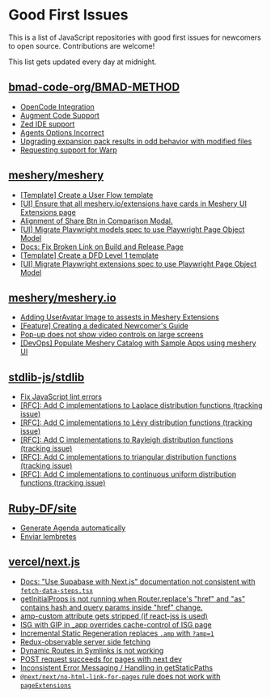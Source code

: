 # Good First Issues

This is a list of JavaScript repositories with good first issues for newcomers to open source. Contributions are welcome!

This list gets updated every day at midnight.

## [bmad-code-org/BMAD-METHOD](https://github.com/bmad-code-org/BMAD-METHOD)

- [OpenCode Integration](https://github.com/bmad-code-org/BMAD-METHOD/issues/285)
- [Augment Code Support](https://github.com/bmad-code-org/BMAD-METHOD/issues/320)
- [Zed IDE support](https://github.com/bmad-code-org/BMAD-METHOD/issues/301)
- [Agents Options Incorrect](https://github.com/bmad-code-org/BMAD-METHOD/issues/398)
- [Upgrading expansion pack results in odd behavior with modified files](https://github.com/bmad-code-org/BMAD-METHOD/issues/351)
- [Requesting support for Warp](https://github.com/bmad-code-org/BMAD-METHOD/issues/383)

## [meshery/meshery](https://github.com/meshery/meshery)

- [[Template] Create a User Flow template](https://github.com/meshery/meshery/issues/12456)
- [[UI] Ensure that all meshery.io/extensions have cards in Meshery UI Extensions page](https://github.com/meshery/meshery/issues/13623)
- [Alignment of Share Btn in Comparison Modal.](https://github.com/meshery/meshery/issues/15173)
- [[UI] Migrate Playwright models spec to use Playwright Page Object Model](https://github.com/meshery/meshery/issues/15372)
- [Docs: Fix Broken Link on Build and Release Page](https://github.com/meshery/meshery/issues/15326)
- [[Template] Create a DFD Level 1 template](https://github.com/meshery/meshery/issues/12501)
- [[UI] Migrate Playwright extensions spec to use Playwright Page Object Model](https://github.com/meshery/meshery/issues/15373)

## [meshery/meshery.io](https://github.com/meshery/meshery.io)

- [Adding UserAvatar Image to assests in Meshery Extensions](https://github.com/meshery/meshery.io/issues/2327)
- [[Feature] Creating a dedicated Newcomer's Guide](https://github.com/meshery/meshery.io/issues/2178)
- [Pop-up does not show video controls on large screens](https://github.com/meshery/meshery.io/issues/1776)
- [[DevOps] Populate Meshery Catalog with Sample Apps using meshery UI](https://github.com/meshery/meshery.io/issues/1699)

## [stdlib-js/stdlib](https://github.com/stdlib-js/stdlib)

- [Fix JavaScript lint errors](https://github.com/stdlib-js/stdlib/issues/7898)
- [[RFC]: Add C implementations to Laplace distribution functions (tracking issue)](https://github.com/stdlib-js/stdlib/issues/3691)
- [[RFC]: Add C implementations to Lévy distribution functions (tracking issue)](https://github.com/stdlib-js/stdlib/issues/3693)
- [[RFC]: Add C implementations to Rayleigh distribution functions (tracking issue)](https://github.com/stdlib-js/stdlib/issues/3687)
- [[RFC]: Add C implementations to triangular distribution functions (tracking issue)](https://github.com/stdlib-js/stdlib/issues/3685)
- [[RFC]: Add C implementations to continuous uniform distribution functions (tracking issue)](https://github.com/stdlib-js/stdlib/issues/3684)

## [Ruby-DF/site](https://github.com/Ruby-DF/site)

- [Generate Agenda automatically](https://github.com/Ruby-DF/site/issues/18)
- [Enviar lembretes](https://github.com/Ruby-DF/site/issues/42)

## [vercel/next.js](https://github.com/vercel/next.js)

- [Docs: "Use Supabase with Next.js" documentation not consistent with `fetch-data-steps.tsx`](https://github.com/vercel/next.js/issues/82218)
- [getInitialProps is not running when Router.replace's "href" and "as" contains hash and query params inside "href" change.](https://github.com/vercel/next.js/issues/10900)
- [amp-custom attribute gets stripped (if react-jss is used)](https://github.com/vercel/next.js/issues/12243)
- [ISG with GIP in _app overrides cache-control of ISG page](https://github.com/vercel/next.js/issues/14244)
- [Incremental Static Regeneration replaces `.amp` with `?amp=1`](https://github.com/vercel/next.js/issues/14251)
- [Redux-observable server side fetching](https://github.com/vercel/next.js/issues/15971)
- [Dynamic Routes in Symlinks is not working](https://github.com/vercel/next.js/issues/16660)
- [POST request succeeds for pages with next dev](https://github.com/vercel/next.js/issues/38863)
- [Inconsistent Error Messaging / Handling in getStaticPaths](https://github.com/vercel/next.js/issues/41281)
- [`@next/next/no-html-link-for-pages` rule does not work with `pageExtensions`](https://github.com/vercel/next.js/issues/53473)

